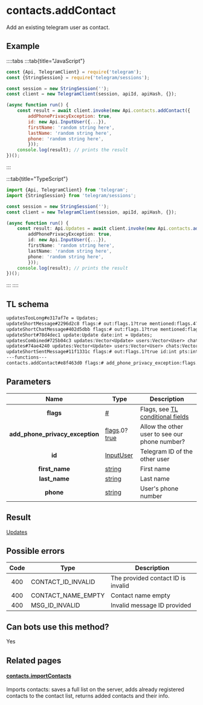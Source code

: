 # contacts.addContact

Add an existing telegram user as contact.

## Example

::::tabs
:::tab{title="JavaScript"}

```js
const {Api, TelegramClient} = require('telegram');
const {StringSession} = require('telegram/sessions');

const session = new StringSession('');
const client = new TelegramClient(session, apiId, apiHash, {});

(async function run() {
    const result = await client.invoke(new Api.contacts.addContact({
		addPhonePrivacyException: true,
		id: new Api.InputUser({...}),
		firstName: 'random string here',
		lastName: 'random string here',
		phone: 'random string here',
		}));
    console.log(result); // prints the result
})();

```

:::

:::tab{title="TypeScript"}

```ts
import {Api, TelegramClient} from 'telegram';
import {StringSession} from 'telegram/sessions';

const session = new StringSession('');
const client = new TelegramClient(session, apiId, apiHash, {});

(async function run() {
    const result: Api.Updates = await client.invoke(new Api.contacts.addContact({
		addPhonePrivacyException: true,
		id: new Api.InputUser({...}),
		firstName: 'random string here',
		lastName: 'random string here',
		phone: 'random string here',
		}));
    console.log(result); // prints the result
})();

```

:::
::::

## TL schema

```txt
updatesTooLong#e317af7e = Updates;
updateShortMessage#2296d2c8 flags:# out:flags.1?true mentioned:flags.4?true media_unread:flags.5?true silent:flags.13?true id:int user_id:int message:string pts:int pts_count:int date:int fwd_from:flags.2?MessageFwdHeader via_bot_id:flags.11?int reply_to:flags.3?MessageReplyHeader entities:flags.7?Vector<MessageEntity> = Updates;
updateShortChatMessage#402d5dbb flags:# out:flags.1?true mentioned:flags.4?true media_unread:flags.5?true silent:flags.13?true id:int from_id:int chat_id:int message:string pts:int pts_count:int date:int fwd_from:flags.2?MessageFwdHeader via_bot_id:flags.11?int reply_to:flags.3?MessageReplyHeader entities:flags.7?Vector<MessageEntity> = Updates;
updateShort#78d4dec1 update:Update date:int = Updates;
updatesCombined#725b04c3 updates:Vector<Update> users:Vector<User> chats:Vector<Chat> date:int seq_start:int seq:int = Updates;
updates#74ae4240 updates:Vector<Update> users:Vector<User> chats:Vector<Chat> date:int seq:int = Updates;
updateShortSentMessage#11f1331c flags:# out:flags.1?true id:int pts:int pts_count:int date:int media:flags.9?MessageMedia entities:flags.7?Vector<MessageEntity> = Updates;
---functions---
contacts.addContact#e8f463d0 flags:# add_phone_privacy_exception:flags.0?true id:InputUser first_name:string last_name:string phone:string = Updates;
```

## Parameters

|              Name               | Type                                                                                                                              | Description                                                                                             |
| :-----------------------------: | --------------------------------------------------------------------------------------------------------------------------------- | ------------------------------------------------------------------------------------------------------- |
|            **flags**            | [#](https://core.telegram.org/type/%23)                                                                                           | Flags, see [TL conditional fields](https://core.telegram.org/mtproto/TL-combinators#conditional-fields) |
| **add_phone_privacy_exception** | [flags](https://core.telegram.org/mtproto/TL-combinators#conditional-fields).0?[true](https://core.telegram.org/constructor/true) | Allow the other user to see our phone number?                                                           |
|             **id**              | [InputUser](https://core.telegram.org/type/InputUser)                                                                             | Telegram ID of the other user                                                                           |
|         **first_name**          | [string](https://core.telegram.org/type/string)                                                                                   | First name                                                                                              |
|          **last_name**          | [string](https://core.telegram.org/type/string)                                                                                   | Last name                                                                                               |
|            **phone**            | [string](https://core.telegram.org/type/string)                                                                                   | User's phone number                                                                                     |

## Result

[Updates](https://core.telegram.org/type/Updates)

## Possible errors

| Code | Type               | Description                        |
| :--: | ------------------ | ---------------------------------- |
| 400  | CONTACT_ID_INVALID | The provided contact ID is invalid |
| 400  | CONTACT_NAME_EMPTY | Contact name empty                 |
| 400  | MSG_ID_INVALID     | Invalid message ID provided        |

## Can bots use this method?

Yes

## Related pages

#### [contacts.importContacts](https://core.telegram.org/method/contacts.importContacts)

Imports contacts: saves a full list on the server, adds already registered contacts to the contact list, returns added contacts and their info.
